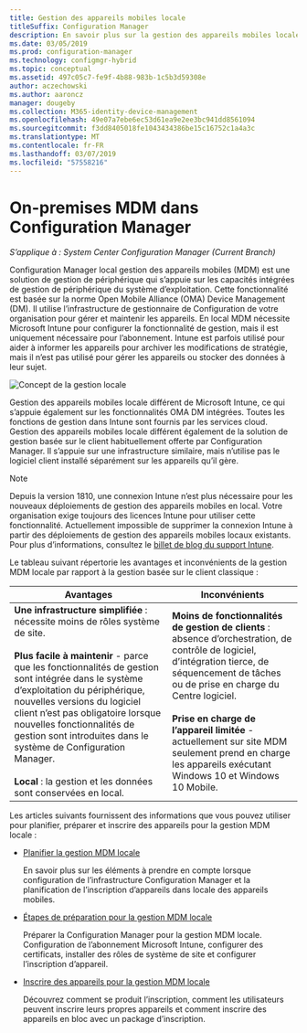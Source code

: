 ```yaml
---
title: Gestion des appareils mobiles locale
titleSuffix: Configuration Manager
description: En savoir plus sur la gestion des appareils mobiles locale, une solution de gestion de périphérique dans Configuration Manager
ms.date: 03/05/2019
ms.prod: configuration-manager
ms.technology: configmgr-hybrid
ms.topic: conceptual
ms.assetid: 497c05c7-fe9f-4b88-983b-1c5b3d59308e
author: aczechowski
ms.author: aaroncz
manager: dougeby
ms.collection: M365-identity-device-management
ms.openlocfilehash: 49e07a7ebe6ec53d61ea9e2ee3bc941dd8561094
ms.sourcegitcommit: f3dd8405018fe1043434386be15c16752c1a4a3c
ms.translationtype: MT
ms.contentlocale: fr-FR
ms.lasthandoff: 03/07/2019
ms.locfileid: "57558216"
---
```

# <a name="on-premises-mdm-in-configuration-manager"></a>On-premises MDM dans Configuration Manager

*S’applique à : System Center Configuration Manager (Current Branch)*

Configuration Manager local gestion des appareils mobiles (MDM) est une solution de gestion de périphérique qui s’appuie sur les capacités intégrées de gestion de périphérique du système d’exploitation. Cette fonctionnalité est basée sur la norme Open Mobile Alliance (OMA) Device Management (DM). Il utilise l’infrastructure de gestionnaire de Configuration de votre organisation pour gérer et maintenir les appareils. En local MDM nécessite Microsoft Intune pour configurer la fonctionnalité de gestion, mais il est uniquement nécessaire pour l’abonnement. Intune est parfois utilisé pour aider à informer les appareils pour archiver les modifications de stratégie, mais il n’est pas utilisé pour gérer les appareils ou stocker des données à leur sujet.  

![Concept de la gestion locale](media/On-premises-conceptual.png)  

Gestion des appareils mobiles locale différent de Microsoft Intune, ce qui s’appuie également sur les fonctionnalités OMA DM intégrées. Toutes les fonctions de gestion dans Intune sont fournis par les services cloud. Gestion des appareils mobiles locale différent également de la solution de gestion basée sur le client habituellement offerte par Configuration Manager. Il s’appuie sur une infrastructure similaire, mais n’utilise pas le logiciel client installé séparément sur les appareils qu’il gère.  

> [!Note]  
> Depuis la version 1810, une connexion Intune n’est plus nécessaire pour les nouveaux déploiements de gestion des appareils mobiles en local.<!--3607730, fka 1359124--> Votre organisation exige toujours des licences Intune pour utiliser cette fonctionnalité. Actuellement impossible de supprimer la connexion Intune à partir des déploiements de gestion des appareils mobiles locaux existants. Pour plus d’informations, consultez le [billet de blog du support Intune](https://techcommunity.microsoft.com/t5/Intune-Customer-Success/Move-from-Hybrid-Mobile-Device-Management-to-Intune-on-Azure/ba-p/280150).  

Le tableau suivant répertorie les avantages et inconvénients de la gestion MDM locale par rapport à la gestion basée sur le client classique :  

|Avantages|Inconvénients|  
|----------------|-------------------|  
|**Une infrastructure simplifiée** : nécessite moins de rôles système de site.<br /><br /> **Plus facile à maintenir** - parce que les fonctionnalités de gestion sont intégrée dans le système d’exploitation du périphérique, nouvelles versions du logiciel client n’est pas obligatoire lorsque nouvelles fonctionnalités de gestion sont introduites dans le système de Configuration Manager.<br /><br /> **Local** : la gestion et les données sont conservées en local.|**Moins de fonctionnalités de gestion de clients** : absence d’orchestration, de contrôle de logiciel, d’intégration tierce, de séquencement de tâches ou de prise en charge du Centre logiciel.<br /><br /> **Prise en charge de l’appareil limitée** - actuellement sur site MDM seulement prend en charge les appareils exécutant Windows 10 et Windows 10 Mobile.|  

Les articles suivants fournissent des informations que vous pouvez utiliser pour planifier, préparer et inscrire des appareils pour la gestion MDM locale :  

- [Planifier la gestion MDM locale](/sccm/mdm/plan-design/plan-on-premises-mdm)  

    En savoir plus sur les éléments à prendre en compte lorsque configuration de l’infrastructure Configuration Manager et la planification de l’inscription d’appareils dans locale des appareils mobiles.  

- [Étapes de préparation pour la gestion MDM locale](/sccm/mdm/get-started/preparation-steps-for-on-premises-mdm)  

    Préparer la Configuration Manager pour la gestion MDM locale. Configuration de l’abonnement Microsoft Intune, configurer des certificats, installer des rôles de système de site et configurer l’inscription d’appareil.  

- [Inscrire des appareils pour la gestion MDM locale](/sccm/mdm/deploy-use/enroll-devices-on-premises-mdm)  

    Découvrez comment se produit l’inscription, comment les utilisateurs peuvent inscrire leurs propres appareils et comment inscrire des appareils en bloc avec un package d’inscription.  

